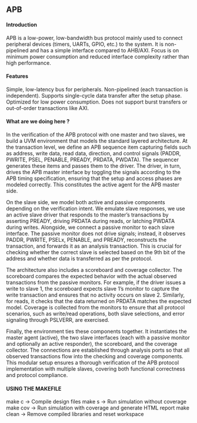 ## APB  
#### Introduction   
APB is a low-power, low-bandwidth bus protocol mainly used to connect peripheral devices (timers, UARTs, GPIO, etc.) to the system.
It is non-pipelined and has a simple interface compared to AHB/AXI.
Focus is on minimum power consumption and reduced interface complexity rather than high performance.

#### Features  
Simple, low-latency bus for peripherals.
Non-pipelined (each transaction is independent).
Supports single-cycle data transfer after the setup phase.
Optimized for low power consumption.
Does not support burst transfers or out-of-order transactions like AXI.

#### What are we doing here ?  
In the verification of the APB protocol with one master and two slaves, we build a UVM environment that models the standard layered architecture. At the transaction level, we define an APB sequence item capturing fields such as address, write data, read data, direction, and control signals (PADDR, PWRITE, PSEL, PENABLE, PREADY, PRDATA, PWDATA). The sequencer generates these items and passes them to the driver. The driver, in turn, drives the APB master interface by toggling the signals according to the APB timing specification, ensuring that the setup and access phases are modeled correctly. This constitutes the active agent for the APB master side.

On the slave side, we model both active and passive components depending on the verification intent. We emulate slave responses, we use an active slave driver that responds to the master’s transactions by asserting PREADY, driving PRDATA during reads, or latching PWDATA during writes. Alongside, we connect a passive monitor to each slave interface. The passive monitor does not drive signals; instead, it observes PADDR, PWRITE, PSELx, PENABLE, and PREADY, reconstructs the transaction, and forwards it as an analysis transaction. This is crucial for checking whether the correct slave is selected based on the 9th bit of the address and whether data is transferred as per the protocol.

The architecture also includes a scoreboard and coverage collector. The scoreboard compares the expected behavior with the actual observed transactions from the passive monitors. For example, if the driver issues a write to slave 1, the scoreboard expects slave 1’s monitor to capture the write transaction and ensures that no activity occurs on slave 2. Similarly, for reads, it checks that the data returned on PRDATA matches the expected model. Coverage is collected from the monitors to ensure that all protocol scenarios, such as write/read operations, both slave selections, and error signaling through PSLVERR, are exercised.

Finally, the environment ties these components together. It instantiates the master agent (active), the two slave interfaces (each with a passive monitor and optionally an active responder), the scoreboard, and the coverage collector. The connections are established through analysis ports so that all observed transactions flow into the checking and coverage components. This modular setup ensures a thorough verification of the APB protocol implementation with multiple slaves, covering both functional correctness and protocol compliance.

#### USING THE MAKEFILE  
make c → Compile design files
make s → Run simulation without coverage
make cov → Run simulation with coverage and generate HTML report
make clean → Remove compiled libraries and reset workspace
